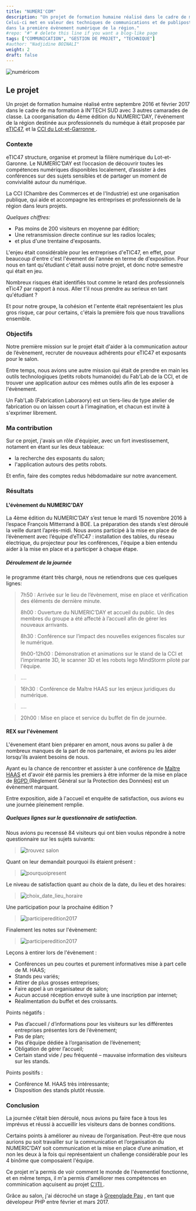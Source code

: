 ```yaml
---
title: "NUMERI'COM"
description: "Un projet de formation humaine réalisé dans le cadre de ma formation à IN'TECH SUD. 
Celui-ci met en valeur des techniques de communications et de publipostage pour attirer un maximum d'exposants et visiteurs, 
dans la première évènement numérique de la région."
#repo: "#" # delete this line if you want a blog-like page
tags: ["COMMUNICATION", "GESTION DE PROJET", "TECHNIQUE"]
#author: "Nadjidine BOINALI"
weight: 2
draft: false
---
```


![numéricom](../../images/project/home_page/numericom.PNG)

## Le projet
Un projet de formation humaine réalisé entre septembre 2016 et février 2017 dans le cadre de ma formation à IN'TECH SUD avec 3 autres camarades de classe.
La coorganisation du 4ème édition du NUMERIC’DAY, l'événement de la région destinée aux professionnels du numéque à était proposée par 
<a href="https://www.etic47.fr/" target="_blank">eTIC47</a>, et la <a href="http://www.cci47.fr/" target="_blank">CCI du Lot-et-Garronne </a>.


### Contexte
eTIC47 structure, organise et promeut la filière numérique du Lot-et-Garonne. Le NUMERIC’DAY est l’occasion de découvrir toutes les compétences numériques disponibles localement, d’assister à des conférences sur des sujets sensibles et de partager un moment de convivialité autour du numérique.

La CCI (Chambre des Commerces et de l'Industrie) est une organisation publique, qui aide et accompagne les entreprises et professionnels
de la région dans leurs projets.

<i>Quelques chiffres:</i>

- Pas moins de 200 visiteurs en moyenne par édition; 
- Une retransmission directe continue sur les radios locales;
- et plus d'une trentaine d'exposants.

L'enjeu était considérable pour les entreprises d'eTIC47, en effet, pour beaucoup d'entre c'est l'évement de l'année en terme de d'exposition. Pour nous en tant qu'étudiant c'était aussi notre projet, et donc notre semestre qui était en jeu.

Nombreux risques était identifiés tout comme le retard des professionnels eTic47 par rapport à nous.
Aller t'il nous prendre au serieux en tant qu'étudiant ?

Et pour notre groupe, la cohésion et l'entente était représentaient les plus gros risque, car pour certains, c'étais la première fois que nous travallions ensemble.

### Objectifs

Notre première mission sur le projet était d'aider à la communication autour de l’évènement, recruter de nouveaux adhérents pour eTIC47 et exposants pour le salon.

Entre temps, nous avions une autre mission qui était de prendre en main les outils technologiques (petits robots humanoide) du Fab'Lab de la CCI, et de trouver une application autour ces mêmes outils afin de les exposer à l'évènement.

Un Fab'Lab (Fabrication Laboraory) est un tiers-lieu de type atelier de fabrication ou on laissen court à l'imagination, et chacun est invité à s'exprimer librement.

### Ma contribution

Sur ce projet, j'avais un rôle d'équipier, avec un fort investissement, notament en étant sur les deux tableaux:
- la recherche des exposants du salon;
- l'application autours des petits robots.

Et enfin, faire des comptes redus hébdomadaire sur notre avancement.

### Résultats
#### L'évènement du NUMERIC'DAY
La 4ème édition du NUMERIC’DAY s’est tenue le mardi 15 novembre 2016 à l’espace François Mitterrand à BOE.
La préparation des stands s’est déroulé la veille durant l’après-midi. Nous avons participé à la mise en place de l’évènement avec l’équipe d’eTIC47 : installation des tables, du réseau électrique, du projecteur pour les conférences, l'équipe a bien entendu aider à la mise en place et a participer à chaque étape.

##### Déroulement de la journée
le programme étant très chargé, nous ne retiendrons que ces quelques lignes:

> 7h50 : Arrivée sur le lieu de l’évènement, mise en place et vérification des éléments de dernière minute.
>
> 8h00 : Ouverture du NUMERIC’DAY et accueil du public. Un des membres du groupe a été affecté à l’accueil afin de gérer les nouveaux arrivants.
>
> 8h30 : Conférence sur l’impact des nouvelles exigences fiscales sur le numérique.
>
> 9h00-12h00 : Démonstration et animations sur le stand de la CCI et l’imprimante 3D, le scanner 3D et les robots lego MindStorm piloté
par l'équipe. 

> ....

> 16h30 : Conférence de Maître HAAS sur les enjeux juridiques du numérique.

> .... 

> 20h00 : Mise en place et service du buffet de fin de journée.

#### REX sur l'évènement

L'évenement étant bien préparer en amont, nous avons su palier à de nombreux manques de la part de nos partenaire, et avions pu les aider
lorsqu'ils avaient besoins de nous.

Ayant eu la chance de rencontrer et assister à une conférence de <a href="https://www.haas-avocats.com/" target="_blank">Maître HAAS</a> et d'avoir été parmis les premiers à être informer de la mise en place de <a href="https://www.cnil.fr/fr/comprendre-le-rgpd" target="_blank"> RGPD </a> (Règlement Général sur la Protection des Données) est un évènement marquant.


Entre exposition, aide à l'accueil et enquête de satisfaction, ous avions eu une journée pleinement remplie.

##### Quelques lignes sur le questionnaire de satisfaction.

Nous avions pu recenssé 84 visiteurs qui ont bien voulus répondre à notre questionnaire sur les sujets suivants:

> ![trouvez salon](../../images/project/numericom/trouver_salon.PNG)

Quant on leur demandait pourquoi ils étaient présent :

> ![pourquoipresent](../../images/project/numericom/pourquoipresent.PNG)

Le niveau de satisfaction quant au choix de la date, du lieu et des horaires:

> ![choix_date_lieu_horaire](../../images/project/numericom/choix_date_lieu_horaire.PNG)

Une participation pour la prochaine édition ?
> ![participeredition2017](../../images/project/numericom/participeredition2017.PNG)

Finalement les notes sur l'évènement:
> ![participeredition2017](../../images/project/numericom/note_event.PNG)


Leçons à entirer lors de l'évènement : 
- Conférences un peu courtes et purement informatives mise à part celle de M. HAAS;
- Stands peu variés;
- Attirer de plus grosses entreprises;
- Faire appel à un organisateur de salon;
- Aucun accusé réception envoyé suite à une inscription par internet;
- Réalimentation du buffet et des croissants.

Points négatifs :
- Pas d’accueil / d’informations pour les visiteurs sur les différentes entreprises présentes lors de l’évènement;
- Pas de plan;
- Pas d’équipe dédiée à l’organisation de l’évènement;
- Obligation de gérer l’accueil;
- Certain stand vide / peu fréquenté – mauvaise information des visiteurs sur les stands.

Points positifs :
- Conférence M. HAAS très intéressante;
- Disposition des stands plutôt réussie.


### Conclusion
La journée c’était bien déroulé, nous avions pu faire face à tous les imprévus et réussi à accueillir les visiteurs dans de bonnes conditions.

Certains points à améliorer au niveau de l’organisation. Peut-être que nous aurions pu soit travailler sur la communication et l’organisation du NUMERIC’DAY soit communication et la mise en place d’une animation, et non les deux à la fois qui représentaient un challenge considérable pour les 4 binôme que composaient l'équipe.

Ce projet m'a permis de voir comment le monde de l'évementiel fonctionne, et en même temps, il m'a permis d'améliorer mes compétences en comminication aqcuisent au projet <a href="/projets/citi/"> C'ITI </a>.

Grâce au salon, j'ai décroché un stage à <a href="https://greenglade.fr/" target="_blank"> Greenglade Pau</a> , en tant que dévelopeur PHP entre février et mars 2017.  



      